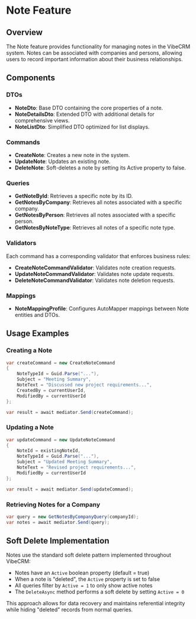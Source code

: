 # Note Feature

## Overview
The Note feature provides functionality for managing notes in the VibeCRM system. Notes can be associated with companies and persons, allowing users to record important information about their business relationships.

## Components

### DTOs
- **NoteDto**: Base DTO containing the core properties of a note.
- **NoteDetailsDto**: Extended DTO with additional details for comprehensive views.
- **NoteListDto**: Simplified DTO optimized for list displays.

### Commands
- **CreateNote**: Creates a new note in the system.
- **UpdateNote**: Updates an existing note.
- **DeleteNote**: Soft-deletes a note by setting its Active property to false.

### Queries
- **GetNoteById**: Retrieves a specific note by its ID.
- **GetNotesByCompany**: Retrieves all notes associated with a specific company.
- **GetNotesByPerson**: Retrieves all notes associated with a specific person.
- **GetNotesByNoteType**: Retrieves all notes of a specific note type.

### Validators
Each command has a corresponding validator that enforces business rules:
- **CreateNoteCommandValidator**: Validates note creation requests.
- **UpdateNoteCommandValidator**: Validates note update requests.
- **DeleteNoteCommandValidator**: Validates note deletion requests.

### Mappings
- **NoteMappingProfile**: Configures AutoMapper mappings between Note entities and DTOs.

## Usage Examples

### Creating a Note
```csharp
var createCommand = new CreateNoteCommand
{
    NoteTypeId = Guid.Parse("..."),
    Subject = "Meeting Summary",
    NoteText = "Discussed new project requirements...",
    CreatedBy = currentUserId,
    ModifiedBy = currentUserId
};

var result = await mediator.Send(createCommand);
```

### Updating a Note
```csharp
var updateCommand = new UpdateNoteCommand
{
    NoteId = existingNoteId,
    NoteTypeId = Guid.Parse("..."),
    Subject = "Updated Meeting Summary",
    NoteText = "Revised project requirements...",
    ModifiedBy = currentUserId
};

var result = await mediator.Send(updateCommand);
```

### Retrieving Notes for a Company
```csharp
var query = new GetNotesByCompanyQuery(companyId);
var notes = await mediator.Send(query);
```

## Soft Delete Implementation
Notes use the standard soft delete pattern implemented throughout VibeCRM:
- Notes have an `Active` boolean property (default = true)
- When a note is "deleted", the `Active` property is set to false
- All queries filter by `Active = 1` to only show active notes
- The `DeleteAsync` method performs a soft delete by setting `Active = 0`

This approach allows for data recovery and maintains referential integrity while hiding "deleted" records from normal queries.
